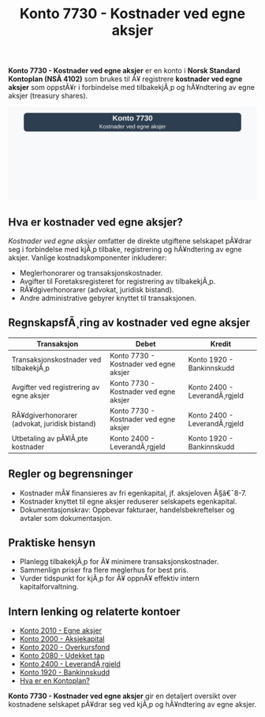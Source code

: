 ﻿---
title: "Konto 7730 - Kostnader ved egne aksjer"
meta_title: "7730-kostnader-ved-egne-aksjer"
meta_description: '**Konto 7730 - Kostnader ved egne aksjer** er en konto i **Norsk Standard Kontoplan (NSÂ 4102)** som brukes til Ã¥ registrere **kostnader ved egne aksjer** som ...'
slug: 7730-kostnader-ved-egne-aksjer
type: blog
layout: pages/single
---

**Konto 7730 - Kostnader ved egne aksjer** er en konto i **Norsk Standard Kontoplan (NSÂ 4102)** som brukes til Ã¥ registrere **kostnader ved egne aksjer** som oppstÃ¥r i forbindelse med tilbakekjÃ¸p og hÃ¥ndtering av egne aksjer (treasury shares).

![Illustrasjon av konto 7730 kostnader ved egne aksjer](7730-kostnader-ved-egne-aksjer-image.svg)

## Hva er kostnader ved egne aksjer?

*Kostnader ved egne aksjer* omfatter de direkte utgiftene selskapet pÃ¥drar seg i forbindelse med kjÃ¸p tilbake, registrering og hÃ¥ndtering av egne aksjer. Vanlige kostnadskomponenter inkluderer:

* Meglerhonorarer og transaksjonskostnader.
* Avgifter til Foretaksregisteret for registrering av tilbakekjÃ¸p.
* RÃ¥dgiverhonorarer (advokat, juridisk bistand).
* Andre administrative gebyrer knyttet til transaksjonen.

## RegnskapsfÃ¸ring av kostnader ved egne aksjer

| Transaksjon                                   | Debet                                           | Kredit                       |
|-----------------------------------------------|-------------------------------------------------|------------------------------|
| Transaksjonskostnader ved tilbakekjÃ¸p         | Konto 7730 - Kostnader ved egne aksjer          | Konto 1920 - Bankinnskudd    |
| Avgifter ved registrering av egne aksjer      | Konto 7730 - Kostnader ved egne aksjer          | Konto 2400 - LeverandÃ¸rgjeld |
| RÃ¥dgiverhonorarer (advokat, juridisk bistand) | Konto 7730 - Kostnader ved egne aksjer          | Konto 2400 - LeverandÃ¸rgjeld |
| Utbetaling av pÃ¥lÃ¸pte kostnader               | Konto 2400 - LeverandÃ¸rgjeld                    | Konto 1920 - Bankinnskudd    |

## Regler og begrensninger

* Kostnader mÃ¥ finansieres av fri egenkapital, jf. aksjeloven Â§â€¯8-7.
* Kostnader knyttet til egne aksjer reduserer selskapets egenkapital.
* Dokumentasjonskrav: Oppbevar fakturaer, handelsbekreftelser og avtaler som dokumentasjon.

## Praktiske hensyn

* Planlegg tilbakekjÃ¸p for Ã¥ minimere transaksjonskostnader.
* Sammenlign priser fra flere meglerhus for best pris.
* Vurder tidspunkt for kjÃ¸p for Ã¥ oppnÃ¥ effektiv intern kapitalforvaltning.

## Intern lenking og relaterte kontoer

* [Konto 2010 - Egne aksjer](/blogs/kontoplan/2010-egne-aksjer "Konto 2010 - Egne aksjer: Treasury shares i Norsk Standard Kontoplan")
* [Konto 2000 - Aksjekapital](/blogs/kontoplan/2000-aksjekapital "Konto 2000 - Aksjekapital: Aksjekapital i Norsk Standard Kontoplan")
* [Konto 2020 - Overkursfond](/blogs/kontoplan/2020-overkursfond "Konto 2020 - Overkursfond: Overkursfond i Norsk Standard Kontoplan")
* [Konto 2080 - Udekket tap](/blogs/kontoplan/2080-udekket-tap "Konto 2080 - Udekket tap: Udekket tap i Norsk Standard Kontoplan")
* [Konto 2400 - LeverandÃ¸rgjeld](/blogs/kontoplan/2400-leverandorgjeld "Konto 2400 - LeverandÃ¸rgjeld: LeverandÃ¸rgjeld i Norsk Standard Kontoplan")
* [Konto 1920 - Bankinnskudd](/blogs/kontoplan/1920-bankinnskudd "Konto 1920 - Bankinnskudd: Bankinnskudd i Norsk Standard Kontoplan")
* [Hva er en Kontoplan?](/blogs/regnskap/hva-er-kontoplan "Hva er en Kontoplan? Komplett Guide til Kontoplaner i Norsk Regnskap")

**Konto 7730 - Kostnader ved egne aksjer** gir en detaljert oversikt over kostnadene selskapet pÃ¥drar seg ved kjÃ¸p og hÃ¥ndtering av egne aksjer.

